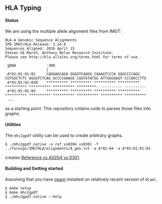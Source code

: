 HLA Typing 
----------

#### Status 

We are using the multiple allele alignment files from IMGT:

```
HLA-A Genomic Sequence Alignments
IPD-IMGT/HLA Release: 3.24.0
Sequences Aligned: 2016 April 15
Steven GE Marsh, Anthony Nolan Research Institute.
Please see http://hla.alleles.org/terms.html for terms of use.
                   
 gDNA              -300
                   |
 A*01:01:01:01     CAGGAGCAGA GGGGTCAGGG CGAAGTCCCA GGGCCCCAGG CGTGGCTCTC AGGGTCTCAG GCCCCGAAGG CGGTGTATGG ATTGGGGAGT CCCAGCCTTG 
 A*01:01:01:02N    ********** ********** ********** ********** ********** ********** ********** *********- ---------- ---------- 
 A*01:01:01:03     ********** ********** ********** ********** ********** ********** ********** ********** ********** ********** 
 ...

```

as a starting point. This repository cotains code to parses those files into graphs.

#### Utilities

The `mhc2gpdf` utility can be used to create arbitrary graphs.

```
$ ./mhc2gpdf.native -o ref_vs0204_vs0301 -f ../foreign/IMGTHLA/alignments/A_gen.txt -a A*02:04 -a A*03:01:01:01
```

creates [Reference vs A0204 vs 0301](regression_tests/ref_vs0204_vs0301.pdf).


#### Building and Getting started

Assuming that you have [opam](http://opam.ocaml.org/) installed on relatively
recent version of `OCaml`.

```
$ make setup
$ make mhc2gpdf
$ ./mhc2gpdf.native --help
```

